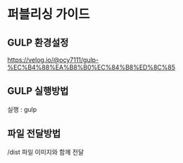 # 퍼블리싱 가이드

## GULP 환경설정
https://velog.io/@ocy7111/gulp-%EC%B4%88%EA%B8%B0%EC%84%B8%ED%8C%85

## GULP 실행방법

실행 : gulp

## 파일 전달방법

/dist 파일 이미지와 함께 전달